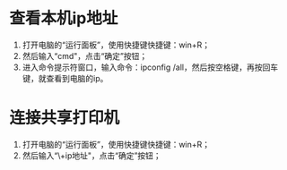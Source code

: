 # 查看本机ip地址
1. 打开电脑的“运行面板”，使用快捷键快捷键：win+R；
2. 然后输入“cmd"，点击“确定”按钮；
3. 进入命令提示符窗口，输入命令：ipconfig /all，然后按空格键，再按回车键，就查看到电脑的ip。
# 连接共享打印机
1. 打开电脑的“运行面板”，使用快捷键快捷键：win+R；
2. 然后输入“\\+ip地址"，点击“确定”按钮；

